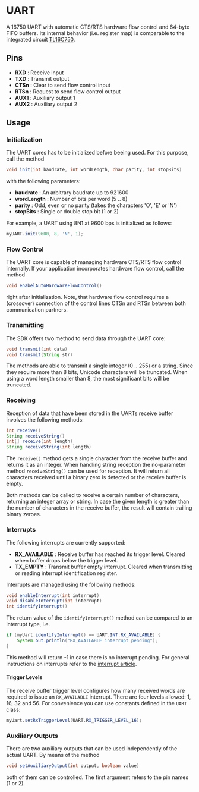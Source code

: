 # UART
A 16750 UART with automatic CTS/RTS hardware flow control and 64-byte FIFO buffers. Its internal behavior (i.e. register map) is comparable to the integrated circuit [TL16C750](http://www.ti.com/product/tl16c750).

## Pins

* **RXD** : Receive input
* **TXD** : Transmit output
* **CTSn** : Clear to send flow control input
* **RTSn** : Request to send flow control output
* **AUX1** : Auxiliary output 1
* **AUX2** : Auxiliary output 2

## Usage

### Initialization
The UART cores has to be initialized before beeing used. For this purpose, call the method

```java
void init(int baudrate, int wordLength, char parity, int stopBits)
```

with the following parameters:

* **baudrate** : An arbitrary baudrate up to 921600
* **wordLength** : Number of bits per word (5 .. 8)
* **parity** : Odd, even or no parity (takes the characters 'O', 'E' or 'N')
* **stopBits** : Single or double stop bit (1 or 2)

For example, a UART using 8N1 at 9600 bps is initialized as follows:

```java
myUART.init(9600, 8, 'N', 1);
```

### Flow Control
The UART core is capable of managing hardware CTS/RTS flow control internally. If your application incorporates hardware flow control, call the method

```java
void enabelAutoHardwareFlowControl()
```

right after initialization. Note, that hardware flow control requires a (crossover) connection of the control lines CTSn and RTSn between both communication partners.

### Transmitting
The SDK offers two method to send data through the UART core:

```java
void transmit(int data)
void transmit(String str)
```

The methods are able to transmit a single integer (0 .. 255) or a string. Since they require more than 8 bits, Unicode characters will be truncated. When using a word length smaller than 8, the most significant bits will be truncated.

### Receiving
Reception of data that have been stored in the UARTs receive buffer involves the following methods:

```java
int receive()
String receiveString()
int[] receive(int length)
String receiveString(int length)
```

The `receive()` method gets a single character from the receive buffer and returns it as an integer. When handling string reception the no-parameter method `receiveString()` can be used for reception. It will return all characters received until a binary zero is detected or the receive buffer is empty.

Both methods can be called to receive a certain number of characters, returning an integer array or string. In case the given length is greater than the number of characters in the receive buffer, the result will contain trailing binary zeroes.

### Interrupts
The following interrupts are currently supported:

* **RX_AVAILABLE** : Receive buffer has reached its trigger level. Cleared when buffer drops below the trigger level.
* **TX_EMPTY** : Transmit buffer empty interrupt. Cleared when transmitting or reading interrupt identification register.

Interrupts are managed using the following methods:

```java
void enableInterrupt(int interrupt)
void disableInterrupt(int interrupt)
int identifyInterrupt()
```

The return value of the `identifyInterrupt()` method can be compared to an interrupt type, i.e.

```java
if (myUart.identifyInterrupt() == UART.INT.RX_AVAILABLE) {
    System.out.println("RX_AVAILABLE interrupt pending");
}
```

This method will return -1 in case there is no interrupt pending. For general instructions on interrupts refer to the  [interrupt article](../interrupts.md).

#### Trigger Levels
The receive buffer trigger level configures how many received words are required to issue an `RX_AVAILABLE` interrupt. There are four levels allowed: 1, 16, 32 and 56. For convenience you can use constants defined in the `UART` class:

```java
myUart.setRxTriggerLevel(UART.RX_TRIGGER_LEVEL_16);
```

### Auxiliary Outputs
There are two auxiliary outputs that can be used independently of the actual UART. By means of the method

```java
void setAuxiliaryOutput(int output, boolean value)
```

both of them can be controlled. The first argument refers to the pin names (1 or 2).
